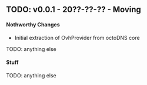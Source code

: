 ## TODO: v0.0.1 - 20??-??-?? - Moving

#### Nothworthy Changes

* Initial extraction of OvhProvider from octoDNS core

TODO: anything else

#### Stuff

TODO: anything else

